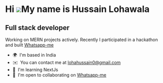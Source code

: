 Hi ![](https://user-images.githubusercontent.com/18350557/176309783-0785949b-9127-417c-8b55-ab5a4333674e.gif)My name is Hussain Lohawala
========================================================================================================================================

Full stack developer
--------------------

Working on MERN projects actively. Recently I participated in a hackathon and built [Whatsapp-me](https://whatsapp-me-red.vercel.app/)

*   🌍  I'm based in India
*   ✉️  You can contact me at [lohahussain0@gmail.com](mailto:lohahussain0@gmail.com)
*   🧠  I'm learning NextJs
*   🤝  I'm open to collaborating on [Whatsapp-me](https://github.com/H9660/whatsapp-me)
